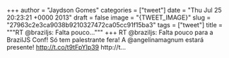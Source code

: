 
+++
author = "Jaydson Gomes"
categories = ["tweet"]
date = "Thu Jul 25 20:23:21 +0000 2013"
draft = false
image = "{TWEET_IMAGE}"
slug = "27963c2e3ca9038b9210327472ca05cc91f15ba3"
tags = ["tweet"]
title = """RT @braziljs: Falta pouco..."""
+++
RT @braziljs: Falta pouco para a BrazilJS Conf! Só tem palestrante fera! A @angelinamagnum estará presente! http://t.co/t9tFpYIp39 http://t…
